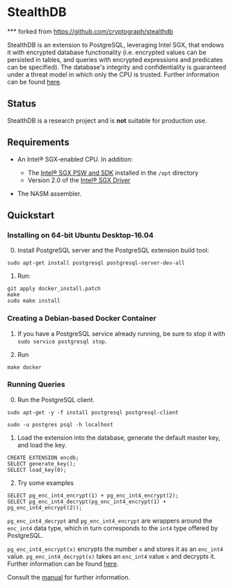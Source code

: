 StealthDB
=======================================================================
*** forked from https://github.com/cryptograph/stealthdb

StealthDB is an extension to PostgreSQL, leveraging Intel SGX, that endows it with encrypted database functionality (i.e. encrypted values can be persisted in tables, and queries with encrypted expressions and predicates can be specified). The database's integrity and confidentiality is guaranteed under a threat model in which only the CPU is trusted. Further information can be found [here](https://arxiv.org/pdf/1711.02279.pdf).

## Status

StealthDB is a research project and is **not** suitable for production use.

## Requirements

* An Intel:registered: SGX-enabled CPU. In addition:
    * The [Intel:registered: SGX PSW and SDK](https://github.com/01org/linux-sgx#build-the-intelr-sgx-sdk-and-intelr-sgx-psw-package) installed in the `/opt` directory
    * Version 2.0 of the [Intel:registered: SGX Driver](https://github.com/01org/linux-sgx-driver#build-and-install-the-intelr-sgx-driver)

* The NASM assembler.

## Quickstart

### Installing on 64-bit Ubuntu Desktop-16.04

0. Install PostgreSQL server and the PostgreSQL extension build tool:

```
sudo apt-get install postgresql postgresql-server-dev-all
```

1. Run:

```
git apply docker_install.patch
make
sudo make install
```

### Creating a Debian-based Docker Container

1. If you have a PostgreSQL service already running, be sure to stop it with `sudo service postgresql stop`.

2. Run

```
make docker
```

### Running Queries

0. Run the PostgreSQL client.
```
sudo apt-get -y -f install postgresql postgresql-client

sudo -u postgres psql -h localhost
```

1. Load the extension into the database, generate the default master key, and load the key.

```
CREATE EXTENSION encdb;
SELECT generate_key();
SELECT load_key(0);
```

2. Try some examples

```
SELECT pg_enc_int4_encrypt(1) + pg_enc_int4_encrypt(2);
SELECT pg_enc_int4_decrypt(pg_enc_int4_encrypt(1) + pg_enc_int4_encrypt(2));
```

`pg_enc_int4_decrypt` and `pg_enc_int4_encrypt` are wrappers around the `enc_int4` data type, which in turn corresponds to the `int4` type offered by PostgreSQL.

`pg_enc_int4_encrypt(x)` encrypts the number `x` and stores it as an `enc_int4` value. `pg_enc_int4_decrypt(x)` takes an `enc_int4` value `x` and decrypts it. Further information can be found [here](https://github.com/cryptograph/stealthdb/blob/master/docs/user/README.md).

Consult the [manual](https://github.com/cryptograph/stealthdb/blob/master/docs/user/install.md) for further information.

